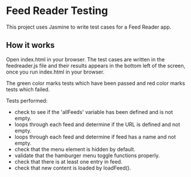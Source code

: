 # Feed Reader Testing

This project uses Jasmine to write test cases for a Feed Reader app.


## How it works

Open index.html in your browser. The test cases are written in the feedreader.js file and their results appears in the bottom left of the screen, once you run index.html in your browser.

The green color marks tests which have been passed and red color marks tests which failed.

Tests performed:
- check to see if the 'allFeeds' variable has been defined and is not empty.
- loops through each feed and determine if the URL is defined and not empty.
- loops through each feed and determine if feed has a name and not empty.
- check that the menu element is hidden by default.
- validate that the hamburger menu toggle functions properly.
- check that there is at least one entry in feed.
- check that new content is loaded by loadFeed().
